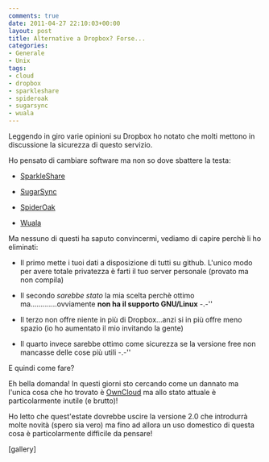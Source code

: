 ```yaml
---
comments: true
date: 2011-04-27 22:10:03+00:00
layout: post
title: Alternative a Dropbox? Forse...
categories:
- Generale
- Unix
tags:
- cloud
- dropbox
- sparkleshare
- spideroak
- sugarsync
- wuala
---
```


Leggendo in giro varie opinioni su Dropbox ho notato che molti mettono in discussione la sicurezza di questo servizio.

Ho pensato di cambiare software ma non so dove sbattere la testa:



	
  * [SparkleShare](http://www.sparkleshare.org/)

	
  * [SugarSync](http://www.sugarsync.com)

	
  * [SpiderOak](https://spideroak.com/)

	
  * [Wuala](http://www.wuala.com/)


Ma nessuno di questi ha saputo convincermi, vediamo di capire perchè li ho eliminati:



	
  * Il primo mette i tuoi dati a disposizione di tutti su github. L'unico modo per avere totale privatezza è farti il tuo server personale (provato ma non compila)

	
  * Il secondo _sarebbe stato_ la mia scelta perchè ottimo ma.............ovviamente **non ha il supporto GNU/Linux** -.-''

	
  * Il terzo non offre niente in più di Dropbox...anzi si in più offre meno spazio (io ho aumentato il mio invitando la gente)

	
  * Il quarto invece sarebbe ottimo come sicurezza se la versione free non mancasse delle cose più utili -.-''


E quindi come fare?

Eh bella domanda! In questi giorni sto cercando come un dannato ma l'unica cosa che ho trovato è [OwnCloud](http://owncloud.org/index.php/Main_Page) ma allo stato attuale è particolarmente inutile (e brutto)!

Ho letto che quest'estate dovrebbe uscire la versione 2.0 che introdurrà molte novità (spero sia vero) ma fino ad allora un uso domestico di questa cosa è particolarmente difficile da pensare!

[gallery]


